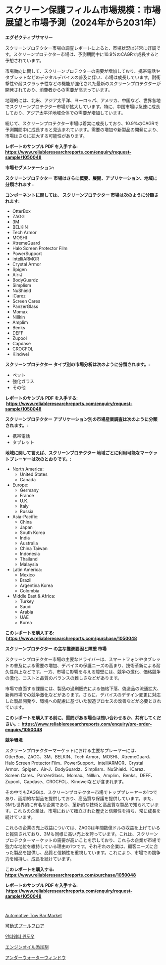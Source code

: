 <p><h1>スクリーン保護フィルム市場規模：市場展望と市場予測（2024年から2031年）</h1></p><p><strong>エグゼクティブサマリー</strong></p>
<p><p>スクリーンプロテクター市場の調査レポートによると、市場状況は非常に好調です。スクリーンプロテクター市場は、予測期間中に10.9%のCAGRで成長すると予想されています。</p><p>市場動向に関して、スクリーンプロテクターの需要が増加しており、携帯電話やタブレットなどのデジタルデバイスの普及に伴い、市場は成長しています。耐衝撃性や耐スクラッチ性などの機能が強化された最新のスクリーンプロテクターが開発されており、消費者からの需要が高まっています。</p><p>地理的には、北米、アジア太平洋、ヨーロッパ、アメリカ、中国など、世界各地でスクリーンプロテクター市場が拡大しています。特に、中国市場は急速に成長しており、アジア太平洋地域全体での需要が増加しています。</p><p>総じて、スクリーンプロテクター市場は着実に成長しており、10.9%のCAGRで予測期間中に成長すると見込まれています。需要の増加や新製品の開発により、市場はさらに拡大する可能性があります。</p></p>
<p><strong>レポートのサンプル PDF を入手する: <a href="https://www.reliableresearchreports.com/enquiry/request-sample/1050048">https://www.reliableresearchreports.com/enquiry/request-sample/1050048</a></strong></p>
<p><strong>市場セグメンテーション:</strong></p>
<p><strong> スクリーンプロテクター 市場はさらに概要、展開、アプリケーション、地域に分類されます :</strong></p>
<p><strong>コンポーネントに関しては、 スクリーンプロテクター 市場は次のように分類されます: &nbsp;</strong></p>
<p><ul><li>OtterBox</li><li>ZAGG</li><li>3M</li><li>BELKIN</li><li>Tech Armor</li><li>MOSHI</li><li>XtremeGuard</li><li>Halo Screen Protector Film</li><li>PowerSupport</li><li>intelliARMOR</li><li>Crystal Armor</li><li>Spigen</li><li>Air-J</li><li>BodyGuardz</li><li>Simplism</li><li>NuShield</li><li>iCarez</li><li>Screen Cares</li><li>PanzerGlass</li><li>Momax</li><li>Nillkin</li><li>Amplim</li><li>Benks</li><li>DEFF</li><li>Zupool</li><li>Capdase</li><li>CROCFOL</li><li>Kindwei</li></ul></p>
<p><strong> スクリーンプロテクター タイプ別の市場分析は次のように分類されます。:</strong></p>
<p><ul><li>ペット</li><li>強化ガラス</li><li>その他</li></ul></p>
<p><strong>レポートのサンプル PDF を入手する: &nbsp;<a href="https://www.reliableresearchreports.com/enquiry/request-sample/1050048">https://www.reliableresearchreports.com/enquiry/request-sample/1050048</a></strong></p>
<p><strong> スクリーンプロテクター アプリケーション別の市場産業調査は次のように分類されます。:</strong></p>
<p><ul><li>携帯電話</li><li>タブレット</li></ul></p>
<p><strong>地域に関して言えば、スクリーンプロテクター 地域ごとに利用可能なマーケットプレーヤーは次のとおりです。:</strong></p>
<p><ul>
    <li>
        North America:
        <ul>
            <li>United States</li>
            <li>Canada</li>
        </ul>
    </li>
    <li>
        Europe:
        <ul>
            <li>Germany</li>
            <li>France</li>
            <li>U.K.</li>
            <li>Italy</li>
            <li>Russia</li>
        </ul>
    </li>
    <li>
        Asia-Pacific:
        <ul>
            <li>China</li>
            <li>Japan</li>
            <li>South Korea</li>
            <li>India</li>
            <li>Australia</li>
            <li>China Taiwan</li>
            <li>Indonesia</li>
            <li>Thailand</li>
            <li>Malaysia</li>
        </ul>
    </li>
    <li>
        Latin America:
        <ul>
            <li>Mexico</li>
            <li>Brazil</li>
            <li>Argentina Korea</li>
            <li>Colombia</li>
        </ul>
    </li>
    <li>
        Middle East & Africa:
        <ul>
            <li>Turkey</li>
            <li>Saudi</li>
            <li>Arabia</li>
            <li>UAE</li>
            <li>Korea</li>
        </ul>
    </li>
    </ul></p>
<p><strong>このレポートを購入する: &nbsp;<a href="https://www.reliableresearchreports.com/purchase/1050048">https://www.reliableresearchreports.com/purchase/1050048</a></strong></p>
<p><strong>スクリーンプロテクター の主な推進要因と障壁 市場</strong></p>
<p><p>スクリーンプロテクター市場の主要なドライバーは、スマートフォンやタブレットの普及による需要の増加、デバイスの保護ニーズの高まり、技術革新による耐久性向上などです。一方、市場に影響を与える障壁には、競争の激化、価格競争の激化、コストと品質のバランスの難しさなどがあります。</p><p>市場で直面する課題には、製品の過剰販売による価格下落、偽造品の流通拡大、新興市場での競争激化などがあります。さらに、デバイスのデザイン変更に対応した製品開発や、環境への配慮に基づいた製造プロセスの改善などが必要とされています。</p></p>
<p><strong>このレポートを購入する前に、質問がある場合は問い合わせるか、共有してください。:&nbsp; <a href="https://www.reliableresearchreports.com/enquiry/pre-order-enquiry/1050048">https://www.reliableresearchreports.com/enquiry/pre-order-enquiry/1050048</a></strong></p>
<p><strong>競争環境</strong></p>
<p><p>スクリーンプロテクターマーケットにおける主要なプレーヤーには、OtterBox、ZAGG、3M、BELKIN、Tech Armor、MOSHI、XtremeGuard、Halo Screen Protector Film、PowerSupport、intelliARMOR、Crystal Armor、Spigen、Air-J、BodyGuardz、Simplism、NuShield、iCarez、Screen Cares、PanzerGlass、Momax、Nillkin、Amplim、Benks、DEFF、Zupool、Capdase、CROCFOL、Kindweiなどが含まれます。</p><p>その中でもZAGGは、スクリーンプロテクター市場でトッププレーヤーの1つであり、画期的な製品を提供しており、高品質な保護を提供しています。また、3Mも世界的に有名な企業であり、革新的な技術と高品質な製品で知られています。これらの企業は、市場において確立された歴史と信頼性を持ち、常に成長を続けています。</p><p>これらの企業の売上収益については、ZAGGは年間数億ドルの収益を上げていると報告されており、3Mも同様に高い売上を誇っています。これは、スクリーンプロテクターマーケットの需要が高いことを示しており、これらの企業が市場で強力な地位を維持している理由の1つです。それぞれの企業は、顧客ニーズに合った製品を提供し、品質と信頼性を重視しています。これにより、市場での競争力を維持し、成長を続けています。</p></p>
<p><strong>このレポートを購入する: &nbsp; <a href="https://www.reliableresearchreports.com/purchase/1050048">https://www.reliableresearchreports.com/purchase/1050048</a></strong></p>
<p><strong>レポートのサンプル PDF を入手する: &nbsp;<a href="https://www.reliableresearchreports.com/enquiry/request-sample/1050048">https://www.reliableresearchreports.com/enquiry/request-sample/1050048</a></strong><strong></strong></p>
<p>&nbsp;</p>
<p><p><a href="https://github.com/Sarissaschmalingtr6fz2739/Market-Research-Report-List-1/blob/main/automotive-tow-bar-market.md">Automotive Tow Bar Market</a></p><p><a href="https://medium.com/@zoetazuur/%E7%A7%BB%E5%8B%95%E5%8F%AF%E8%83%BD%E3%81%AA%E3%83%97%E3%83%BC%E3%83%AB%E5%BA%8A%E5%B8%82%E5%A0%B4-%E5%B8%82%E5%A0%B4%E3%82%B7%E3%82%A7%E3%82%A2-%E5%B8%82%E5%A0%B4%E5%8B%95%E5%90%91-%E5%B0%86%E6%9D%A5%E3%81%AE%E6%88%90%E9%95%B7%E3%82%92%E6%8E%A2%E3%82%8B-fcdbc8fd773d">可動式プールフロア</a></p><p><a href="https://medium.com/@alonsoolds3wq1d81czn8rbol/%ED%95%B4%EC%A0%80-%EC%B0%BD%EB%AC%B8-%EC%8B%9C%EC%9E%A5-%EC%A1%B0%EC%82%AC-%EB%B3%B4%EA%B3%A0%EC%84%9C-%EA%B7%B8-%EC%97%AD%EC%82%AC-%EB%B0%8F-2024%EB%85%84%EB%B6%80%ED%84%B0-2031%EB%85%84%EA%B9%8C%EC%A7%80%EC%9D%98-%EC%98%88%EC%B8%A1-62b77eab97dc">언더워터 윈도우</a></p><p><a href="https://github.com/dzy793153605/Market-Research-Report-List-1/blob/main/1927741187860.md">エンジンオイル添加剤</a></p><p><a href="https://medium.com/@zoetazuur/%E6%B0%B4%E4%B8%AD%E7%AA%93%E5%B8%82%E5%A0%B4%E3%81%AE%E5%B8%82%E5%A0%B4%E8%AA%BF%E6%9F%BB%E3%83%AC%E3%83%9D%E3%83%BC%E3%83%88-%E3%81%9D%E3%81%AE%E6%AD%B4%E5%8F%B2%E3%81%A8%E4%BA%88%E6%B8%AC2031%E5%B9%B4%E3%81%BE%E3%81%A7%E3%81%AE2024-5c4260b21254">アンダーウォーターウィンドウ</a></p></p>